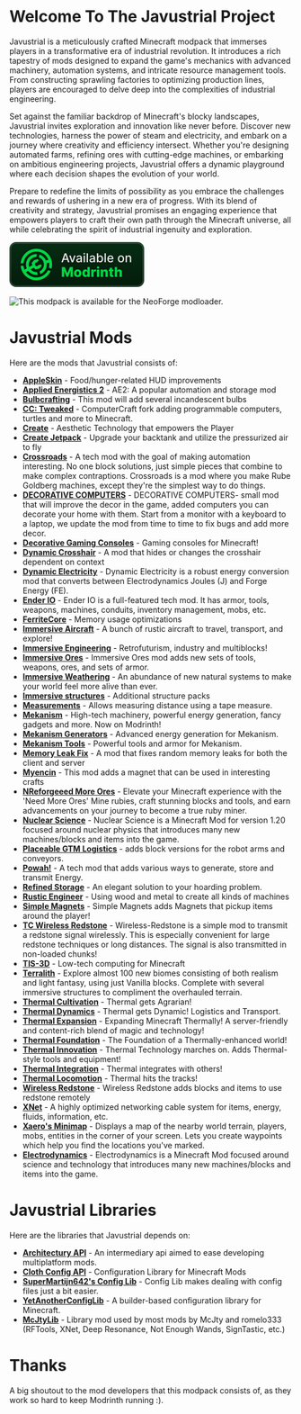 # Welcome To The Javustrial Project
Javustrial is a meticulously crafted Minecraft modpack that immerses players in a transformative era of industrial revolution. It introduces a rich tapestry of mods designed to expand the game's mechanics with advanced machinery, automation systems, and intricate resource management tools. From constructing sprawling factories to optimizing production lines, players are encouraged to delve deep into the complexities of industrial engineering. 

Set against the familiar backdrop of Minecraft's blocky landscapes, Javustrial invites exploration and innovation like never before. Discover new technologies, harness the power of steam and electricity, and embark on a journey where creativity and efficiency intersect. Whether you're designing automated farms, refining ores with cutting-edge machines, or embarking on ambitious engineering projects, Javustrial offers a dynamic playground where each decision shapes the evolution of your world.

Prepare to redefine the limits of possibility as you embrace the challenges and rewards of ushering in a new era of progress. With its blend of creativity and strategy, Javustrial promises an engaging experience that empowers players to craft their own path through the Minecraft universe, all while celebrating the spirit of industrial ingenuity and exploration.

![This modpack is available on Modrinth.](https://github.com/intergrav/devins-badges/raw/2dc967fc44dc73850eee42c133a55c8ffc5e30cb/assets/cozy/available/modrinth_vector.svg)

![This modpack is available for the NeoForge modloader.](https://github.com/Steveplays28/noisium/raw/24de632923c03864d65568a2cb5ce1e2cee0a304/docs/assets/badges/compact/supported/neoforge_vector.svg)

# Javustrial Mods
Here are the mods that Javustrial consists of:
- [**AppleSkin**](https://modrinth.com/mod/appleskin) - Food/hunger-related HUD improvements
- [**Applied Energistics 2**](https://modrinth.com/mod/ae2) - AE2: A popular automation and storage mod
- [**Bulbcrafting**](https://modrinth.com/mod/bulbcrafting) - This mod will add several incandescent bulbs
- [**CC: Tweaked**](https://modrinth.com/mod/cc-tweaked) - ComputerCraft fork adding programmable computers, turtles and more to Minecraft.
- [**Create**](https://modrinth.com/mod/create) - Aesthetic Technology that empowers the Player
- [**Create Jetpack**](https://modrinth.com/mod/create-jetpack) - Upgrade your backtank and utilize the pressurized air to fly
- [**Crossroads**](https://modrinth.com/mod/crossroads) - A tech mod with the goal of making automation interesting. No one block solutions, just simple pieces that combine to make complex contraptions. Crossroads is a mod where you make Rube Goldberg machines, except they're the simplest way to do things.
- [**DECORATIVE COMPUTERS**](https://modrinth.com/mod/decorative-computers) - DECORATIVE COMPUTERS- small mod that will improve the decor in the game, added computers you can decorate your home with them. Start from a monitor with a keyboard to a laptop, we update the mod from time to time to fix bugs and add more decor.
- [**Decorative Gaming Consoles**](https://modrinth.com/mod/decorative-gaming-consoles) - Gaming consoles for Minecraft!
- [**Dynamic Crosshair**](https://modrinth.com/mod/dynamiccrosshair) - A mod that hides or changes the crosshair dependent on context
- [**Dynamic Electricity**](https://modrinth.com/mod/dynamic-electricity) - Dynamic Electricity is a robust energy conversion mod that converts between Electrodynamics Joules (J) and Forge Energy (FE).
- [**Ender IO**](https://modrinth.com/mod/enderio) -  Ender IO is a full-featured tech mod. It has armor, tools, weapons, machines, conduits, inventory management, mobs, etc. 
- [**FerriteCore**](https://modrinth.com/mod/ferrite-core) - Memory usage optimizations
- [**Immersive Aircraft**](https://modrinth.com/mod/immersive-aircraft) - A bunch of rustic aircraft to travel, transport, and explore!
- [**Immersive Engineering**](https://modrinth.com/mod/immersiveengineering) - Retrofuturism, industry and multiblocks!
- [**Immersive Ores**](https://modrinth.com/mod/immersive-ores) - Immersive Ores mod adds new sets of tools, weapons, ores, and sets of armor.
- [**Immersive Weathering**](https://modrinth.com/mod/immersive-weathering) - An abundance of new natural systems to make your world feel more alive than ever.
- [**Immersive structures**](https://modrinth.com/mod/immersive-structures) - Additional structure packs
- [**Measurements**](https://modrinth.com/mod/measurements) - Allows measuring distance using a tape measure.
- [**Mekanism**](https://modrinth.com/mod/mekanism) - High-tech machinery, powerful energy generation, fancy gadgets and more. Now on Modrinth!
- [**Mekanism Generators**](https://modrinth.com/mod/mekanism-generators) - Advanced energy generation for Mekanism.
- [**Mekanism Tools**](https://modrinth.com/mod/mekanism-tools) - Powerful tools and armor for Mekanism.
- [**Memory Leak Fix**](https://modrinth.com/mod/memoryleakfix) - A mod that fixes random memory leaks for both the client and server
- [**Myencin**](https://modrinth.com/mod/myencin) - This mod adds a magnet that can be used in interesting crafts
- [**NReforgeeed More Ores**](https://modrinth.com/mod/need-more-ores) - Elevate your Minecraft experience with the 'Need More Ores' Mine rubies, craft stunning blocks and tools, and earn advancements on your journey to become a true ruby miner.
- [**Nuclear Science**](https://modrinth.com/mod/nuclear-science) - Nuclear Science is a Minecraft Mod for version 1.20 focused around nuclear physics that introduces many new machines/blocks and items into the game.
- [**Placeable GTM Logistics**](https://modrinth.com/mod/placeable-gtm-logistics) - adds block versions for the robot arms and conveyors.
- [**Powah!**](https://modrinth.com/mod/powah) - A tech mod that adds various ways to generate, store and transmit Energy.
- [**Refined Storage**](https://modrinth.com/mod/refined-storage) - An elegant solution to your hoarding problem.
- [**Rustic Engineer**](https://modrinth.com/mod/rustic-engineer) - Using wood and metal to create all kinds of machines
- [**Simple Magnets**](https://modrinth.com/mod/simple-magnets) - Simple Magnets adds Magnets that pickup items around the player!
- [**TC Wireless Redstone**](https://modrinth.com/mod/tc-wireless-redstone) - Wireless-Redstone is a simple mod to transmit a redstone signal wirelessly. This is especially convenient for large redstone techniques or long distances. The signal is also transmitted in non-loaded chunks!
- [**TIS-3D**](https://modrinth.com/mod/tis3d) - Low-tech computing for Minecraft
- [**Terralith**](https://modrinth.com/mod/terralith) - Explore almost 100 new biomes consisting of both realism and light fantasy, using just Vanilla blocks. Complete with several immersive structures to compliment the overhauled terrain.
- [**Thermal Cultivation**](https://modrinth.com/mod/thermal-cultivation) - Thermal gets Agrarian!
- [**Thermal Dynamics**](https://modrinth.com/mod/thermal-dynamics) - Thermal gets Dynamic! Logistics and Transport.
- [**Thermal Expansion**](https://modrinth.com/mod/thermal-expansion) - Expanding Minecraft Thermally! A server-friendly and content-rich blend of magic and technology!
- [**Thermal Foundation**](https://modrinth.com/mod/thermal-foundation) - The Foundation of a Thermally-enhanced world!
- [**Thermal Innovation**](https://modrinth.com/mod/thermal-innovation) - Thermal Technology marches on. Adds Thermal-style tools and equipment!
- [**Thermal Integration**](https://modrinth.com/mod/thermal-integration) - Thermal integrates with others!
- [**Thermal Locomotion**](https://modrinth.com/mod/thermal-locomotion) - Thermal hits the tracks!
- [**Wireless Redstone**](https://modrinth.com/mod/wirelessredstone) - Wireless Redstone adds blocks and items to use redstone remotely
- [**XNet**](https://modrinth.com/mod/xnet) - A highly optimized networking cable system for items, energy, fluids, information, etc.
- [**Xaero's Minimap**](https://modrinth.com/mod/xaeros-minimap) - Displays a map of the nearby world terrain, players, mobs, entities in the corner of your screen. Lets you create waypoints which help you find the locations you've marked.
- [**Electrodynamics**](https://modrinth.com/mod/electrodynamics) - Electrodynamics is a Minecraft Mod focused around science and technology that introduces many new machines/blocks and items into the game.

# Javustrial Libraries
Here are the libraries that Javustrial depends on:
- [**Architectury API**](https://modrinth.com/mod/architectury-api) - An intermediary api aimed to ease developing multiplatform mods.
- [**Cloth Config API**](https://modrinth.com/mod/cloth-config) - Configuration Library for Minecraft Mods
- [**SuperMartijn642's Config Lib**](https://modrinth.com/mod/supermartijn642s-config-lib) - Config Lib makes dealing with config files just a bit easier.
- [**YetAnotherConfigLib**](https://modrinth.com/mod/yacl) - A builder-based configuration library for Minecraft.
- [**McJtyLib**](https://modrinth.com/mod/mcjtylib) - Library mod used by most mods by McJty and romelo333 (RFTools, XNet, Deep Resonance, Not Enough Wands, SignTastic, etc.)

# Thanks
A big shoutout to the mod developers that this modpack consists of, as they work so hard to keep Modrinth running :).
